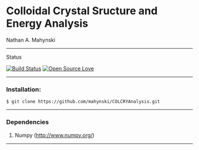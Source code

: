 # Colloidal Crystal Sructure and Energy Analysis

Nathan A. Mahynski

---

Status

[![Build Status](https://travis-ci.org/mahynski/COLCRYAnalysis.svg?branch=master)](https://travis-ci.org/mahynski/COLCRYAnalysis) [![Open Source Love](https://badges.frapsoft.com/os/v2/open-source.svg?v=103)](https://github.com/ellerbrock/open-source-badge/)   

---

### Installation:

```
$ git clone https://github.com/mahynski/COLCRYAnalysis.git
```

---

### Dependencies

1. Numpy (http://www.numpy.org/)

---
